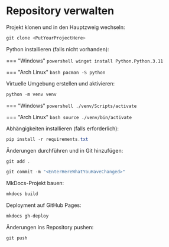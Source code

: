 # Repository verwalten

Projekt klonen und in den Hauptzweig wechseln:

```powershell
git clone <PutYourProjectHere>
```

Python installieren (falls nicht vorhanden):

=== "Windows"
    ```powershell
    winget install Python.Python.3.11
    ```

=== "Arch Linux"
    ```bash
    pacman -S python
    ```

Virtuelle Umgebung erstellen und aktivieren:

```powershell
python -m venv venv
```

=== "Windows"
    ```powershell
    ./venv/Scripts/activate
    ```

=== "Arch Linux"
    ```bash
    source ./venv/bin/activate
    ```

Abhängigkeiten installieren (falls erforderlich):

```powershell
pip install -r requirements.txt
```

Änderungen durchführen und in Git hinzufügen:

```powershell
git add .
```

```powershell
git commit -m "<EnterHereWhatYouHaveChanged>"
```

MkDocs-Projekt bauen:

```powershell
mkdocs build
```

Deployment auf GitHub Pages:

```powershell
mkdocs gh-deploy
```

Änderungen ins Repository pushen:

```powershell
git push
```
